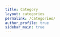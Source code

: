```yaml
---
title: Category
layout: categories
permalink: /categories/
author_profile: true
sidebar_main: true
---
```

